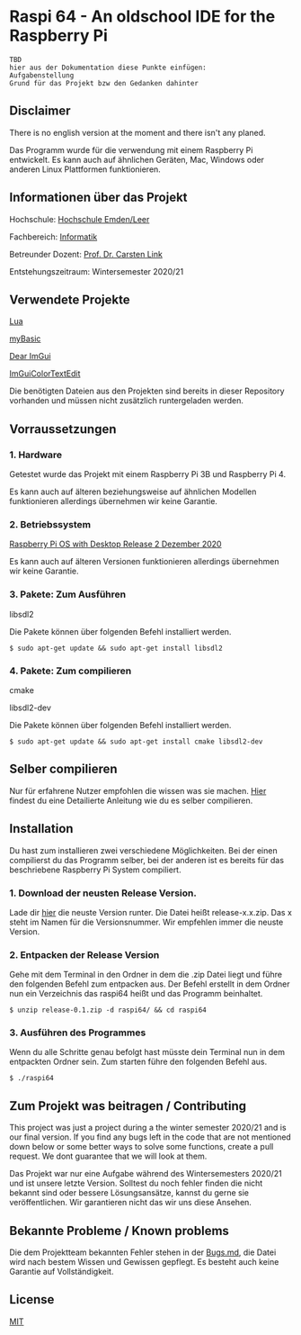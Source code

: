 # Raspi 64 - An oldschool IDE for the Raspberry Pi

```
TBD 
hier aus der Dokumentation diese Punkte einfügen:
Aufgabenstellung 
Grund für das Projekt bzw den Gedanken dahinter
```

## Disclaimer

There is no english version at the moment and there isn't any planed. 

Das Programm wurde für die verwendung mit einem Raspberry Pi entwickelt. Es kann auch auf ähnlichen Geräten, Mac, Windows oder anderen Linux Plattformen funktionieren.

## Informationen über das Projekt

Hochschule: [Hochschule Emden/Leer](https://www.hs-emden-leer.de/)

Fachbereich: [Informatik](https://www.hs-emden-leer.de/studierende/fachbereiche/technik/studiengaenge/informatik)

Betreunder Dozent: [Prof. Dr. Carsten Link](http://www.technik-emden.de/~clink/)

Entstehungszeitraum: Wintersemester 2020/21

## Verwendete Projekte 

[Lua](https://www.lua.org/home.html)

[myBasic](https://github.com/paladin-t/my_basic)

[Dear ImGui](https://github.com/ocornut/imgui)

[ImGuiColorTextEdit](https://github.com/BalazsJako/ImGuiColorTextEdit)

Die benötigten Dateien aus den Projekten sind bereits in dieser Repository vorhanden und müssen nicht zusätzlich runtergeladen werden.


## Vorraussetzungen

### 1. Hardware
Getestet wurde das Projekt mit einem Raspberry Pi 3B und Raspberry Pi 4. 

Es kann auch auf älteren beziehungsweise auf ähnlichen Modellen funktionieren allerdings übernehmen wir keine Garantie.

### 2. Betriebssystem
[Raspberry Pi OS with Desktop Release 2 Dezember 2020](https://downloads.raspberrypi.org/raspios_armhf/images/raspios_armhf-2020-12-04/2020-12-02-raspios-buster-armhf.zip)

Es kann auch auf älteren Versionen funktionieren allerdings übernehmen wir keine Garantie.

### 3. Pakete: Zum Ausführen

libsdl2

Die Pakete können über folgenden Befehl installiert werden.

```
$ sudo apt-get update && sudo apt-get install libsdl2
```

### 4. Pakete: Zum compilieren


cmake 

libsdl2-dev

Die Pakete können über folgenden Befehl installiert werden.

```
$ sudo apt-get update && sudo apt-get install cmake libsdl2-dev
```




## Selber compilieren

Nur für erfahrene Nutzer empfohlen die wissen was sie machen. [Hier](https://github.com/Raspi64/raspi64/blob/main/Install.md) findest du eine Detailierte Anleitung wie du es selber compilieren.

## Installation

Du hast zum installieren zwei verschiedene Möglichkeiten. Bei der einen compilierst du das Programm selber, bei der anderen ist es bereits für das beschriebene Raspberry Pi System compiliert.

### 1. Download der neusten Release Version.

Lade dir [hier](https://github.com/Raspi64/raspi64/releases) die neuste Version runter. Die Datei heißt release-x.x.zip. Das x steht im Namen für die Versionsnummer. Wir empfehlen immer die neuste Version.

### 2. Entpacken der Release Version

Gehe mit dem Terminal in den Ordner in dem die .zip Datei liegt und führe den folgenden Befehl zum entpacken aus. Der Befehl erstellt in dem Ordner nun ein Verzeichnis das raspi64 heißt und das Programm beinhaltet. 

```
$ unzip release-0.1.zip -d raspi64/ && cd raspi64
```

### 3. Ausführen des Programmes

Wenn du alle Schritte genau befolgt hast müsste dein Terminal nun in dem entpackten Ordner sein. Zum starten führe den folgenden Befehl aus.

```
$ ./raspi64
```

## Zum Projekt was beitragen / Contributing

This project was just a project during a the winter semester 2020/21 and is our final version. If you find any bugs left in the code that are not mentioned down below or some better ways to solve some functions, create a pull request. We dont guarantee that we will look at them.

Das Projekt war nur eine Aufgabe während des Wintersemesters 2020/21 und ist unsere letzte Version. Solltest du noch fehler finden die nicht bekannt sind oder bessere Lösungsansätze, kannst du gerne sie veröffentlichen. Wir garantieren nicht das wir uns diese Ansehen.



## Bekannte Probleme / Known problems

Die dem Projektteam bekannten Fehler stehen in der [Bugs.md](https://github.com/Raspi64/raspi64/blob/main/Bugs.md), die Datei wird nach bestem Wissen und Gewissen gepflegt. Es besteht auch keine Garantie auf Vollständigkeit.

## License

[MIT](https://choosealicense.com/licenses/mit/)
